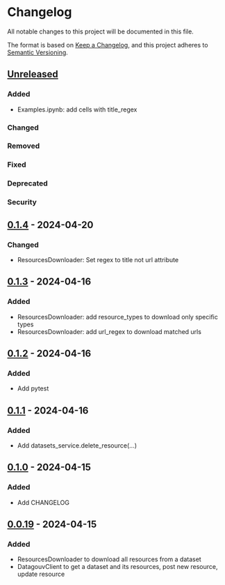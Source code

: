 # Changelog

All notable changes to this project will be documented in this file.

The format is based on [Keep a Changelog](https://keepachangelog.com/en/1.1.0/),
and this project adheres to
[Semantic Versioning](https://semver.org/spec/v2.0.0.html).

## [Unreleased]

### Added

- Examples.ipynb: add cells with title_regex

### Changed

### Removed

### Fixed

### Deprecated

### Security

## [0.1.4] - 2024-04-20

### Changed

- ResourcesDownloader: Set regex to title not url attribute

## [0.1.3] - 2024-04-16

### Added

- ResourcesDownloader: add resource_types to download only specific types
- ResourcesDownloader: add url_regex to download matched urls

## [0.1.2] - 2024-04-16

### Added

- Add pytest

## [0.1.1] - 2024-04-16

### Added

- Add datasets_service.delete_resource(...)

## [0.1.0] - 2024-04-15

### Added

- Add CHANGELOG

## [0.0.19] - 2024-04-15

### Added

- ResourcesDownloader to download all resources from a dataset
- DatagouvClient to get a dataset and its resources, post new resource, update
  resource

[unreleased]: https://github.com/MaximePawlakFr/datagouv-python/compare/v0.1.4...HEAD
[0.1.4]: https://github.com/MaximePawlakFr/datagouv-python/compare/v0.1.3...v0.1.4
[0.1.3]: https://github.com/MaximePawlakFr/datagouv-python/compare/v0.1.2...v0.1.3
[0.1.2]: https://github.com/MaximePawlakFr/datagouv-python/compare/v0.1.1...v0.1.2
[0.1.1]: https://github.com/MaximePawlakFr/datagouv-python/compare/v0.1.0...v0.1.1
[0.1.0]: https://github.com/MaximePawlakFr/datagouv-python/compare/v0.0.19...v0.1.0
[0.0.19]: https://github.com/MaximePawlakFr/datagouv-python/releases/tag/v0.0.19
